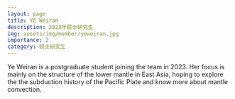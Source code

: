 ```yaml
---
layout: page
title: YE Weiran
description: 2023年硕士研究生
img: assets/img/member/yeweiran.jpg
importance: 2
category: 硕士研究生
---
```


Ye Weiran is a postgraduate student joining the team in 2023. Her focus is mainly on the structure of the lower mantle in East Asia, hoping to explore the the subduction history of the Pacific Plate and know more about mantle convection.

